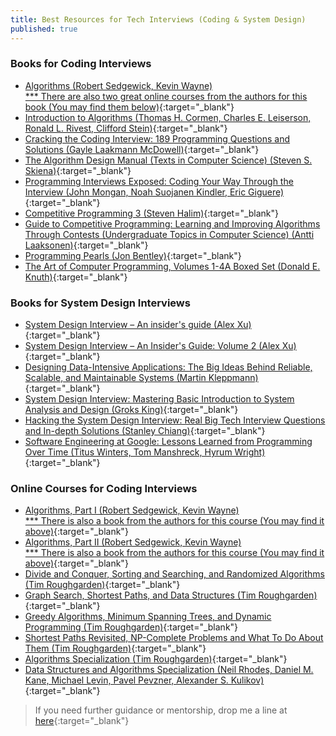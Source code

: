 ```yaml
---
title: Best Resources for Tech Interviews (Coding & System Design)
published: true
---
```


### Books for Coding Interviews

* [Algorithms (Robert Sedgewick, Kevin Wayne)<br/>*** There are also two great online courses from the authors for this book (You may find them below)](https://amzn.to/3c010Dj){:target="_blank"}
* [Introduction to Algorithms (Thomas H. Cormen, Charles E. Leiserson, Ronald L. Rivest, Clifford Stein)](https://amzn.to/3K7tHek){:target="_blank"}
* [Cracking the Coding Interview: 189 Programming Questions and Solutions (Gayle Laakmann McDowell)](https://amzn.to/3QxnUkt){:target="_blank"}
* [The Algorithm Design Manual (Texts in Computer Science) (Steven S. Skiena)](https://amzn.to/3C9gpMn){:target="_blank"}
* [Programming Interviews Exposed: Coding Your Way Through the Interview (John Mongan, Noah Suojanen Kindler, Eric Giguere)](https://amzn.to/3w61jmU){:target="_blank"}
* [Competitive Programming 3 (Steven Halim)](https://amzn.to/3zZLxeE){:target="_blank"}
* [Guide to Competitive Programming: Learning and Improving Algorithms Through Contests (Undergraduate Topics in Computer Science) (Antti Laaksonen)](https://amzn.to/3Ca30U6){:target="_blank"}
* [Programming Pearls (Jon Bentley)](https://amzn.to/3K1FfzF){:target="_blank"}
* [The Art of Computer Programming, Volumes 1-4A Boxed Set (Donald E. Knuth)](https://amzn.to/3Qz6Yu6){:target="_blank"}

### Books for System Design Interviews

* [System Design Interview – An insider's guide (Alex Xu)](https://amzn.to/3QRGLGy){:target="_blank"}
* [System Design Interview – An Insider's Guide: Volume 2 (Alex Xu)](https://amzn.to/3Pv7oju){:target="_blank"}
* [Designing Data-Intensive Applications: The Big Ideas Behind Reliable, Scalable, and Maintainable Systems (Martin Kleppmann)](https://amzn.to/3Auxmjb){:target="_blank"}
* [System Design Interview: Mastering Basic Introduction to System Analysis and Design (Groks King)](https://amzn.to/3QwPhuT){:target="_blank"}
* [Hacking the System Design Interview: Real Big Tech Interview Questions and In-depth Solutions (Stanley Chiang)](https://amzn.to/3C8rygo){:target="_blank"}
* [Software Engineering at Google: Lessons Learned from Programming Over Time (Titus Winters, Tom Manshreck, Hyrum Wright)](https://amzn.to/3CdguP4){:target="_blank"}

### Online Courses for Coding Interviews

* [Algorithms, Part I (Robert Sedgewick, Kevin Wayne)<br/>*** There is also a book from the authors for this course (You may find it above)](https://imp.i384100.net/YgaNNe){:target="_blank"}
* [Algorithms, Part II (Robert Sedgewick, Kevin Wayne)<br/>*** There is also a book from the authors for this course (You may find it above)](https://imp.i384100.net/LPN22V){:target="_blank"}
* [Divide and Conquer, Sorting and Searching, and Randomized Algorithms (Tim Roughgarden)](https://imp.i384100.net/DVN335){:target="_blank"}
* [Graph Search, Shortest Paths, and Data Structures (Tim Roughgarden)](https://imp.i384100.net/9WYEE4){:target="_blank"}
* [Greedy Algorithms, Minimum Spanning Trees, and Dynamic Programming (Tim Roughgarden)](https://imp.i384100.net/jWLmmM){:target="_blank"}
* [Shortest Paths Revisited, NP-Complete Problems and What To Do About Them (Tim Roughgarden)](https://imp.i384100.net/P0DbVj){:target="_blank"}
* [Algorithms Specialization (Tim Roughgarden)](https://imp.i384100.net/x9GZ5y){:target="_blank"}
* [Data Structures and Algorithms Specialization (Neil Rhodes, Daniel M. Kane, Michael Levin, Pavel Pevzner, Alexander S. Kulikov)](https://imp.i384100.net/qnjyxg){:target="_blank"}

> If you need further guidance or mentorship, drop me a line at [here](mailto:serhatgiydiren@gmail.com){:target="_blank"}
